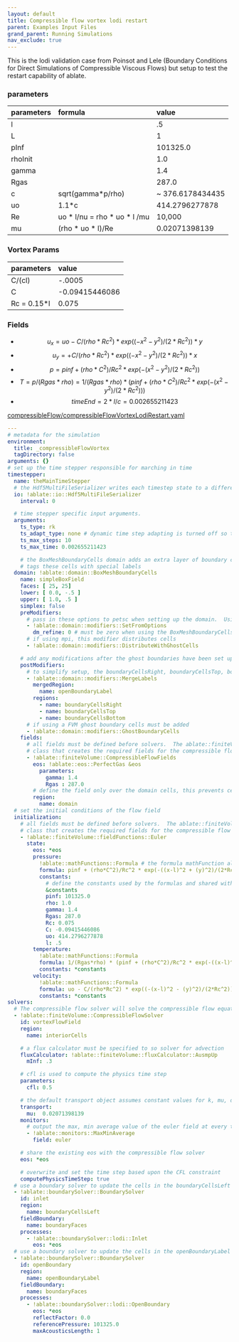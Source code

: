 ```yaml
---
layout: default
title: Compressible flow vortex lodi restart
parent: Examples Input Files
grand_parent: Running Simulations
nav_exclude: true
---
```

This is the lodi validation case from Poinsot and Lele (Boundary Conditions for Direct Simulations of Compressible Viscous Flows) but setup to test the restart capability of ablate.

### parameters

| parameters | formula | value |
|:----------|:---------|:------|
| l         | | .5   |
| L         | | 1   |
| pInf      | | 101325.0 |
| rhoInit   | | 1.0      |
| gamma     | |1.4       |
| Rgas      | | 287.0    |
| c  | sqrt(gamma*p/rho) | ~ 376.6178434435 |
| uo | 1.1*c | 414.2796277878 |
| Re | uo * l/nu = rho * uo * l /mu | 10,000 |
| mu | (rho * uo * l)/Re | 0.02071398139 |

### Vortex Params

| parameters  | value |
|:-----------|:------|
| C/(cl)     |  -.0005  |
| C         |  -0.09415446086  |
| Rc = 0.15*l        |  0.075  |

### Fields
- $$u_x = uo - C/(rho*Rc^2) * exp((-x^2 - y^2)/(2*Rc^2))*y$$
- $$u_y =  + C/(rho*Rc^2) * exp((-x^2 - y^2)/(2*Rc^2))*x$$
- $$p = pinf + (rho*C^2)/Rc^2 * exp(-(x^2 - y^2)/(2*Rc^2))$$
- $$T = p/(Rgas*rho) = 1/(Rgas*rho) * (pinf + (rho*C^2)/Rc^2 * exp(-(x^2 - y^2)/(2*Rc^2))) $$
- $$ timeEnd = 2*l/c = 0.002655211423 $$

[compressibleFlow/compressibleFlowVortexLodiRestart.yaml](https://github.com/UBCHREST/ablate/tree/main/tests/integrationTests/inputs/compressibleFlow/compressibleFlowVortexLodiRestart.yaml)
```yaml
---
# metadata for the simulation
environment:
  title: _compressibleFlowVortex
  tagDirectory: false
arguments: {}
# set up the time stepper responsible for marching in time
timestepper:
  name: theMainTimeStepper
  # the Hdf5MultiFileSerializer writes each timestep state to a different file.  Using a serializer allows for the simulation to be viewed and restarted
  io: !ablate::io::Hdf5MultiFileSerializer
    interval: 0

  # time stepper specific input arguments.
  arguments:
    ts_type: rk
    ts_adapt_type: none # dynamic time step adapting is turned off so that computePhysicsTimeStep is used
    ts_max_steps: 10
    ts_max_time: 0.002655211423

    # the BoxMeshBoundaryCells domain adds an extra layer of boundary cells to the outside of the domain and
    # tags these cells with special labels
  domain: !ablate::domain::BoxMeshBoundaryCells
    name: simpleBoxField
    faces: [ 25, 25]
    lower: [ 0.0, -.5 ]
    upper: [ 1.0, .5 ]
    simplex: false
    preModifiers:
      # pass in these options to petsc when setting up the domain.  Using an option list here prevents command line arguments from being seen.
      - !ablate::domain::modifiers::SetFromOptions
        dm_refine: 0 # must be zero when using the BoxMeshBoundaryCells
      # if using mpi, this modifier distributes cells
      - !ablate::domain::modifiers::DistributeWithGhostCells

    # add any modifications after the ghost boundaries have been set up
    postModifiers:
      # to simplify setup, the boundaryCellsRight, boundaryCellsTop, boundaryCellsBottom are all labeled as openBoundaryLabel
      - !ablate::domain::modifiers::MergeLabels
        mergedRegion:
          name: openBoundaryLabel
        regions:
          - name: boundaryCellsRight
          - name: boundaryCellsTop
          - name: boundaryCellsBottom
      # if using a FVM ghost boundary cells must be added
      - !ablate::domain::modifiers::GhostBoundaryCells
    fields:
      # all fields must be defined before solvers.  The ablate::finiteVolume::CompressibleFlowFields is a helper
      # class that creates the required fields for the compressible flow solver (rho, rhoE, rhoU, ...)
      - !ablate::finiteVolume::CompressibleFlowFields
        eos: !ablate::eos::PerfectGas &eos
          parameters:
            gamma: 1.4
            Rgas : 287.0
        # define the field only over the domain cells, this prevents cells from being defined in unused corners
        region:
          name: domain
  # set the initial conditions of the flow field
  initialization:
    # all fields must be defined before solvers.  The ablate::finiteVolume::CompressibleFlowFields is a helper
    # class that creates the required fields for the compressible flow solver (rho, rhoE, rhoU, ...)
    - !ablate::finiteVolume::fieldFunctions::Euler
      state:
        eos: *eos
        pressure:
          !ablate::mathFunctions::Formula # the formula mathFunction allows specifying constants to use in the formula
          formula: pinf + (rho*C^2)/Rc^2 * exp(-((x-l)^2 + (y)^2)/(2*Rc^2))
          constants:
            # define the constants used by the formulas and shared with the temperature and velocity
            &constants
            pinf: 101325.0
            rho: 1.0
            gamma: 1.4
            Rgas: 287.0
            Rc: 0.075
            C: -0.09415446086
            uo: 414.2796277878
            l: .5
        temperature:
          !ablate::mathFunctions::Formula
          formula: 1/(Rgas*rho) * (pinf + (rho*C^2)/Rc^2 * exp(-((x-l)^2 +(y)^2)/(2*Rc^2)))
          constants: *constants
        velocity:
          !ablate::mathFunctions::Formula
          formula: uo - C/(rho*Rc^2) * exp((-(x-l)^2 - (y)^2)/(2*Rc^2))*y, C/(rho*Rc^2) * exp((-(x-l)^2 - (y)^2)/(2*Rc^2))*(x-l)
          constants: *constants
solvers:
  # The compressible flow solver will solve the compressible flow equations over the interiorCells
  - !ablate::finiteVolume::CompressibleFlowSolver
    id: vortexFlowField
    region:
      name: interiorCells

    # a flux calculator must be specified to so solver for advection
    fluxCalculator: !ablate::finiteVolume::fluxCalculator::AusmpUp
      mInf: .3

    # cfl is used to compute the physics time step
    parameters:
      cfl: 0.5

    # the default transport object assumes constant values for k, mu, diff
    transport:
      mu:  0.02071398139
    monitors:
      # output the max, min average value of the euler field at every time step
      - !ablate::monitors::MaxMinAverage
        field: euler

    # share the existing eos with the compressible flow solver
    eos: *eos

    # overwrite and set the time step based upon the CFL constraint
    computePhysicsTimeStep: true
  # use a boundary solver to update the cells in the boundaryCellsLeft region to represent an inlet
  - !ablate::boundarySolver::BoundarySolver
    id: inlet
    region:
      name: boundaryCellsLeft
    fieldBoundary:
      name: boundaryFaces
    processes:
      - !ablate::boundarySolver::lodi::Inlet
        eos: *eos
  # use a boundary solver to update the cells in the openBoundaryLabel region to represent an open boundary
  - !ablate::boundarySolver::BoundarySolver
    id: openBoundary
    region:
      name: openBoundaryLabel
    fieldBoundary:
      name: boundaryFaces
    processes:
      - !ablate::boundarySolver::lodi::OpenBoundary
        eos: *eos
        reflectFactor: 0.0
        referencePressure: 101325.0
        maxAcousticsLength: 1
```